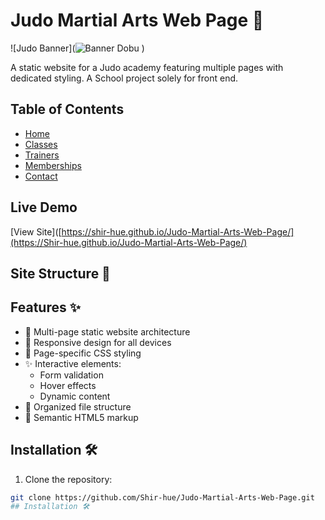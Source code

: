 # Judo Martial Arts Web Page 🥋

![Judo Banner](![Banner Dobu](https://github.com/user-attachments/assets/af475025-43c3-4758-9c9e-b9b7bd9de9a5)
)

A static website for a Judo academy featuring multiple pages with dedicated styling. A School project solely for front end.

## Table of Contents
- [Home](/html/home.html)
- [Classes](/html/classes.html)
- [Trainers](/html/classes.html)
- [Memberships](/html/memberships.html)
- [Contact](/html/contact.html)

## Live Demo
[View Site]([https://shir-hue.github.io/Judo-Martial-Arts-Web-Page/](https://Shir-hue.github.io/Judo-Martial-Arts-Web-Page/)
## Site Structure 📂



## Features ✨
- 🥋 Multi-page static website architecture
- 📱 Responsive design for all devices
- 🎨 Page-specific CSS styling
- ✨ Interactive elements:
  - Form validation
  - Hover effects
  - Dynamic content
- 📂 Organized file structure
- 🧩 Semantic HTML5 markup
  

## Installation 🛠️
1. Clone the repository:
```bash
git clone https://github.com/Shir-hue/Judo-Martial-Arts-Web-Page.git
## Installation 🛠️
